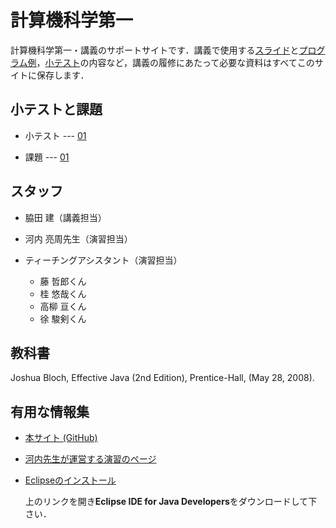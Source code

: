 # 計算機科学第一

計算機科学第一・講義のサポートサイトです．講義で使用する[スライド](cs1-2012/tree/master/slides)と[プログラム例](cs1-2012/tree/master/src)，[小テスト](cs1-2012/tree/master/tests)の内容など，講義の履修にあたって必要な資料はすべてこのサイトに保存します．

## 小テストと課題

- 小テスト --- [01](https://github.com/wakita/cs1-2012/wiki/KW-Test01)

- 課題 --- [01](https://github.com/wakita/cs1-2012/wiki/KW-Assignment01)

## スタッフ

- 脇田 建（講義担当）

- 河内 亮周先生（演習担当）

- ティーチングアシスタント（演習担当）
    - 藤 哲郎くん
    - 桂 悠哉くん
    - 高柳 亘くん
    - 徐 駿剣くん

## 教科書

Joshua Bloch, Effective Java (2nd Edition), Prentice-Hall, (May 28, 2008).

## 有用な情報集

- [本サイト (GitHub)](https://github.com/wakita/cs1-2012)

- [河内先生が運営する演習のページ](http://www.is.titech.ac.jp/~kawachi/class/2012/cs1/)

- [Eclipseのインストール](http://www.eclipse.org/downloads/)

    上のリンクを開き**Eclipse IDE for Java Developers**をダウンロードして下さい．
